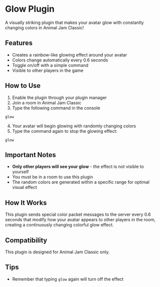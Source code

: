 # Glow Plugin

A visually striking plugin that makes your avatar glow with constantly changing colors in Animal Jam Classic!

## Features

- Creates a rainbow-like glowing effect around your avatar
- Colors change automatically every 0.6 seconds
- Toggle on/off with a simple command
- Visible to other players in the game

## How to Use

1. Enable the plugin through your plugin manager
2. Join a room in Animal Jam Classic
3. Type the following command in the console

```
glow
```

4. Your avatar will begin glowing with randomly changing colors
5. Type the command again to stop the glowing effect:

```
glow
```

## Important Notes

- **Only other players will see your glow** - the effect is not visible to yourself
- You must be in a room to use this plugin
- The random colors are generated within a specific range for optimal visual effect

## How It Works

This plugin sends special color packet messages to the server every 0.6 seconds that modify how your avatar appears to other players in the room, creating a continuously changing colorful glow effect.

## Compatibility

This plugin is designed for Animal Jam Classic only.

## Tips

- Remember that typing `glow` again will turn off the effect